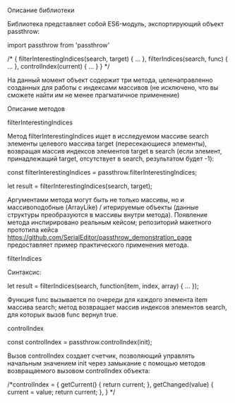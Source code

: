 Описание библиотеки

Библиотека представляет собой ES6-модуль, экспортирующий объект passthrow:

import passthrow from 'passthrow'

/* {
    filterInterestingIndices(search, target) {
        ...
    },
    filterIndices(search, func) {
        ...
    },
    controlIndex(current) {
        ...
    }
}
*/

На данный момент объект содержит три метода, целенаправленно созданных для работы с индексами массивов (не исключено, что вы сможете найти им не менее прагматичное применение)

Описание методов

filterInterestingIndices

Метод filterInterestingIndices ищет в исследуемом массиве search элементы целевого массива target (пересекающиеся элементы), возвращая массив индексов элементов target в search (если элемент, принадлежащий target, отсутствует в search, результатом будет -1):

const filterInterestingIndices = passthrow.filterInterestingIndices;

let result = filterInterestingIndices(search, target);

Аргументами метода могут быть не только массивы, но и массивоподобные (ArrayLike) / итерируемые объекты (данные структуры преобразуются в массивы внутри метода).
Появление метода инспирировано реальным кейсом; репозиторий макетного прототипа кейса https://github.com/SerialEditor/passthrow_demonstration_page предоставляет пример практического применения метода.

filterIndices

Синтаксис:

let result = filterIndices(search, function(item, index, array) {
    ...
});

Функция func вызывается по очереди для каждого элемента item массива search; метод возвращает массив индексов элементов search, для которых вызов func вернул true.

controlIndex 

const controlIndex = passthrow.controlIndex(init);

Вызов controlIndex создает счетчик, позволяющий управлять начальным значением init через замыкание с помощью методов возвращаемого вызовом controlIndex объекта: 

/*controlIndex = {
    getCurrent() {
        return current;
      },
      getChanged(value) {
        current = value;
        return current;
      },
} 
*/